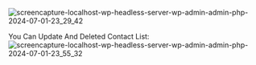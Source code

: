 ![screencapture-localhost-wp-headless-server-wp-admin-admin-php-2024-07-01-23_29_42](https://github.com/raisulislampiaus/wp_plugin/assets/54791396/bfb530ef-5c12-445c-93a3-9f6371b8580a)

You Can Update And Deleted Contact List:
![screencapture-localhost-wp-headless-server-wp-admin-admin-php-2024-07-01-23_55_32](https://github.com/raisulislampiaus/wp_plugin/assets/54791396/3f4d10c0-48ef-4a95-8879-4892aff3b63b)

